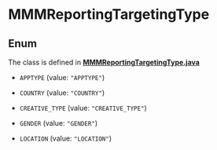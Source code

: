 

# MMMReportingTargetingType

## Enum

The class is defined in **[MMMReportingTargetingType.java](../../src/main/java/org/openapitools/model/MMMReportingTargetingType.java)**


* `APPTYPE` (value: `"APPTYPE"`)

* `COUNTRY` (value: `"COUNTRY"`)

* `CREATIVE_TYPE` (value: `"CREATIVE_TYPE"`)

* `GENDER` (value: `"GENDER"`)

* `LOCATION` (value: `"LOCATION"`)



